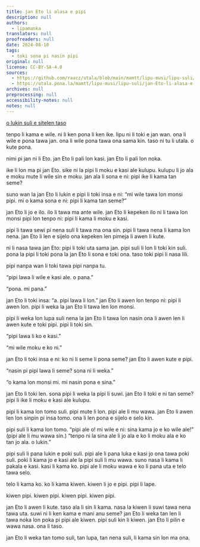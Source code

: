 ```yaml
---
title: jan Eto li alasa e pipi
description: null
authors:
  - lipamanka
translators: null
proofreaders: null
date: 2024-08-10
tags:
  - toki sona pi nasin pipi
original: null
license: CC-BY-SA-4.0
sources:
  - https://github.com/raacz/utala/blob/main/mamtt/lipu-musi/lipu-suli/jan-Eto-li-alasa-e-pipi.md
  - https://utala.pona.la/mamtt/lipu-musi/lipu-suli/jan-Eto-li-alasa-e-pipi.html
archives: null
preprocessing: null
accessibility-notes: null
notes: null
---
```


<!-- [![](sitelen-Eto.svg){: style="width: 100%"}](https://raw.githubusercontent.com/raacz/utala/refs/heads/main/mamtt/lipu-musi/lipu-suli/sitelen-Eto.svg) -->
<!-- Messes with open Lapo. readd the image later. -->

[o lukin suli e sitelen taso](https://raw.githubusercontent.com/raacz/utala/refs/heads/main/mamtt/lipu-musi/lipu-suli/sitelen-Eto.svg)

tenpo li kama e wile. ni li ken pona li ken ike. lipu ni li toki e jan wan. ona li wile e pona tawa jan. ona li wile pona tawa ona sama kin. taso ni tu li utala. o kute pona. 

nimi pi jan ni li Eto. jan Eto li pali lon kasi. jan Eto li pali lon noka. 

ike li lon ma pi jan Eto. sike ni la pipi li moku e kasi ale kulupu. kulupu li jo ala e moku mute li wile sin e moku. jan ala li sona e ni: pipi ike li kama tan seme? 

suno wan la jan Eto li lukin e pipi li toki insa e ni: “mi wile tawa lon monsi pipi. mi o kama sona e ni: pipi li kama tan seme?” 

jan Eto li jo e ilo. ilo li tawa ma ante wile. jan Eto li kepeken ilo ni li tawa lon monsi pipi lon tenpo ni: pipi li kama li moku e kasi. 

pipi li tawa sewi pi nena suli li tawa ma ona sin.  pipi li tawa nena li kama lon nena. jan Eto li len e sijelo ona kepeken len pimeja li awen li kute. 

ni li nasa tawa jan Eto: pipi li toki uta sama jan. pipi suli li lon li toki kin suli. pona la pipi li toki pona la jan Eto li sona e toki ona. taso toki pipi li nasa lili. 

pipi nanpa wan li toki tawa pipi nanpa tu. 

“pipi lawa li wile e kasi ale. o pana.” 

“pona. mi pana.” 

jan Eto li toki insa: “a. pipi lawa li lon.” jan Eto li awen lon tenpo ni: pipi li awen lon. pipi li weka la jan Eto li tawa len lon monsi. 

pipi li weka lon lupa suli nena la jan Eto li tawa lon nasin ona li awen len li awen kute e toki pipi. pipi li toki sin. 

“pipi lawa li ko e kasi.” 

“mi wile moku e ko ni.” 

jan Eto li toki insa e ni: ko ni li seme li pona seme? jan Eto li awen kute e pipi. 

“nasin pi pipi lawa li seme? sona ni li weka.” 

“o kama lon monsi mi. mi nasin pona e sina.” 

jan Eto li toki len. sona pipi li weka la pipi li suwi. jan Eto li toki e ni tan seme? pipi li ike li moku e kasi ale kulupu. 

pipi li kama lon tomo suli. pipi mute li lon. pipi ale li mu wawa. jan Eto li awen len lon sinpin pi insa tomo. ona li len pona e sijelo e selo kin. 

pipi suli li kama lon tomo. “pipi ale o! mi wile e ni: sina kama jo e ko wile ale!” (pipi ale li mu wawa sin.) “tenpo ni la sina ale li jo ala e ko li moku ala e ko tan jo ala. o lukin.” 

pipi suli li pana lukin e poki suli. pipi ale li pana luka e kasi jo ona tawa poki suli. poki li kama jo e kasi ale la pipi suli li mu wawa. suno nasa li kama li pakala e kasi. kasi li kama ko. pipi ale li moku wawa e ko li pana uta e telo tawa selo. 

telo li kama ko. ko li kama kiwen. kiwen li jo e pipi. pipi li lape. 

kiwen pipi. kiwen pipi. kiwen pipi. kiwen pipi. 

jan Eto li awen li kute. taso ala li sin li kama. nasa la kiwen li suwi tawa nena tawa uta. suwi ni li ken kama e mani anu seme? jan Eto li weka tan len li tawa noka lon poka pi pipi ale kiwen. pipi suli kin li kiwen. jan Eto li pilin e wawa nasa. ona li taso. 

jan Eto li weka tan tomo suli, tan lupa, tan nena suli, li kama sin lon ma ona.
